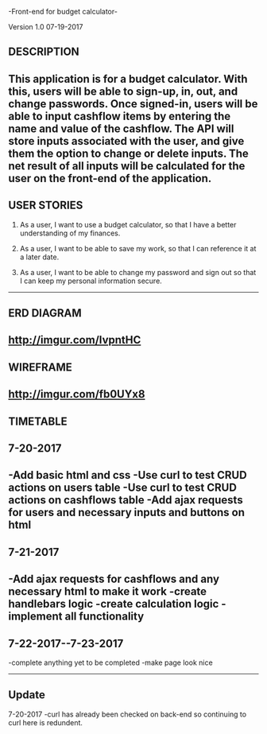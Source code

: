 -Front-end for budget calculator-

Version 1.0
07-19-2017

DESCRIPTION
--------
  This application is for a budget calculator. With this, users will be able to
sign-up, in, out, and change passwords. Once signed-in, users will be able
to input cashflow items by entering the name and value of the cashflow.
The API will store inputs associated with the user, and give them the option to
change or delete inputs. The net result of all inputs will be calculated for
the user on the front-end of the application.
--------

USER STORIES
--------
1. As a user, I want to use a budget calculator, so that I have a better
   understanding of my finances.

2. As a user, I want to be able to save my work, so that I can reference it at
   a later date.

3. As a user, I want to be able to change my password and sign out so that I can
   keep my personal information secure.
--------

ERD DIAGRAM
--------
http://imgur.com/IvpntHC
--------

WIREFRAME
--------
http://imgur.com/fb0UYx8
--------

TIMETABLE
--------
7-20-2017
--------
-Add basic html and css
-Use curl to test CRUD actions on users table
-Use curl to test CRUD actions on cashflows table
-Add ajax requests for users and necessary inputs and buttons on html
--------
7-21-2017
--------
-Add ajax requests for cashflows and any necessary html to make it work
-create handlebars logic
-create calculation logic
-implement all functionality
--------
7-22-2017--7-23-2017
--------
-complete anything yet to be completed
-make page look nice

--------
Update
--------

7-20-2017
-curl has already been checked on back-end so continuing to curl here is
 redundent.
